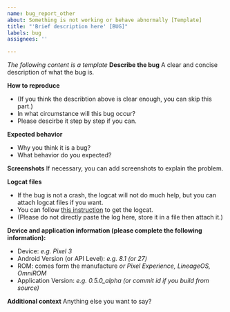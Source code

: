 ```yaml
---
name: bug_report_other
about: Something is not working or behave abnormally [Template]
title: "'Brief description here' [BUG]"
labels: bug
assignees: ''

---
```


*The following content is a template*
**Describe the bug**
A clear and concise description of what the bug is.

**How to reproduce**
- (If you think the describtion above is clear enough, you can skip this part.)
- In what circumstance will this bug occur?
- Please descirbe it step by step if you can.

**Expected behavior**
- Why you think it is a bug?
- What behavior do you expected?

**Screenshots**
If necessary, you can add screenshots to explain the problem.

**Logcat files**
- If the bug is not a crash, the logcat will not do much help, but you can attach logcat files if you want.
- You can follow [this instruction](https://github.com/Tyrone-Liu/LongShootAlpha/blob/master/README.md#how-to-get-the-logcat) to get the logcat.
- (Please do not directly paste the log here, store it in a file then attach it.)

**Device and application information (please complete the following information):**
- Device: *e.g. Pixel 3*
- Android Version (or API Level): *e.g. 8.1 (or 27)*
- ROM: comes form the manufacture *or Pixel Experience, LineageOS, OmniROM*
- Application Version: *e.g. 0.5.0_alpha (or commit id if you build from source)*

**Additional context**
Anything else you want to say?

